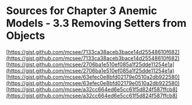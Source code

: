 # Sources for Chapter 3 Anemic Models - 3.3 Removing Setters from Objects

[https://gist.github.com/mcsee/7133ca38aceb3bace14d25548610f682](https://gist.github.com/mcsee/7133ca38aceb3bace14d25548610f682)
[https://gist.github.com/mcsee/2706ba1e510ef085a1f25dde11254e1a](https://gist.github.com/mcsee/2706ba1e510ef085a1f25dde11254e1a)
[https://gist.github.com/mcsee/63efec0e8bfd02179e0510a2db922580](https://gist.github.com/mcsee/63efec0e8bfd02179e0510a2db922580)
[https://gist.github.com/mcsee/a32cc664ed6e5cc61f5d824f587ffcb8](https://gist.github.com/mcsee/a32cc664ed6e5cc61f5d824f587ffcb8)